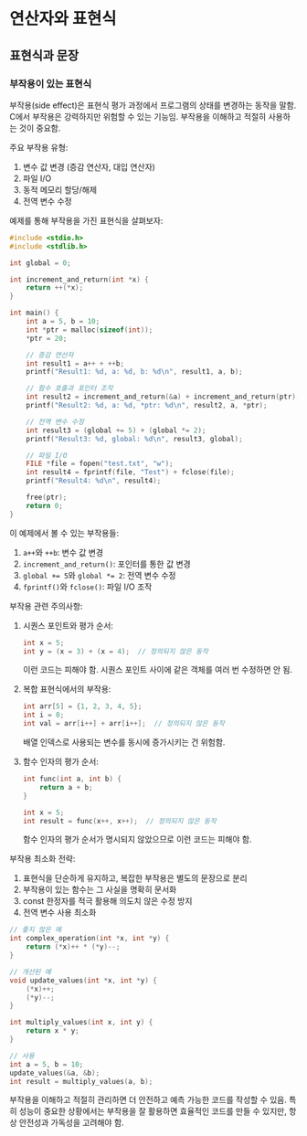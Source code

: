 # 연산자와 표현식

## 표현식과 문장

### 부작용이 있는 표현식

부작용(side effect)은 표현식 평가 과정에서 프로그램의 상태를 변경하는 동작을 말함. C에서 부작용은 강력하지만 위험할 수 있는 기능임. 부작용을 이해하고 적절히 사용하는 것이 중요함.

주요 부작용 유형:

1. 변수 값 변경 (증감 연산자, 대입 연산자)
2. 파일 I/O
3. 동적 메모리 할당/해제
4. 전역 변수 수정

예제를 통해 부작용을 가진 표현식을 살펴보자:

```c
#include <stdio.h>
#include <stdlib.h>

int global = 0;

int increment_and_return(int *x) {
    return ++(*x);
}

int main() {
    int a = 5, b = 10;
    int *ptr = malloc(sizeof(int));
    *ptr = 20;

    // 증감 연산자
    int result1 = a++ + ++b;
    printf("Result1: %d, a: %d, b: %d\n", result1, a, b);

    // 함수 호출과 포인터 조작
    int result2 = increment_and_return(&a) + increment_and_return(ptr);
    printf("Result2: %d, a: %d, *ptr: %d\n", result2, a, *ptr);

    // 전역 변수 수정
    int result3 = (global += 5) + (global *= 2);
    printf("Result3: %d, global: %d\n", result3, global);

    // 파일 I/O
    FILE *file = fopen("test.txt", "w");
    int result4 = fprintf(file, "Test") + fclose(file);
    printf("Result4: %d\n", result4);

    free(ptr);
    return 0;
}
```

이 예제에서 볼 수 있는 부작용들:

1. `a++`와 `++b`: 변수 값 변경
2. `increment_and_return()`: 포인터를 통한 값 변경
3. `global += 5`와 `global *= 2`: 전역 변수 수정
4. `fprintf()`와 `fclose()`: 파일 I/O 조작

부작용 관련 주의사항:

1. 시퀀스 포인트와 평가 순서:

   ```c
   int x = 5;
   int y = (x = 3) + (x = 4);  // 정의되지 않은 동작
   ```

   이런 코드는 피해야 함. 시퀀스 포인트 사이에 같은 객체를 여러 번 수정하면 안 됨.

2. 복합 표현식에서의 부작용:

   ```c
   int arr[5] = {1, 2, 3, 4, 5};
   int i = 0;
   int val = arr[i++] + arr[i++];  // 정의되지 않은 동작
   ```

   배열 인덱스로 사용되는 변수를 동시에 증가시키는 건 위험함.

3. 함수 인자의 평가 순서:

   ```c
   int func(int a, int b) {
       return a + b;
   }
   
   int x = 5;
   int result = func(x++, x++);  // 정의되지 않은 동작
   ```

   함수 인자의 평가 순서가 명시되지 않았으므로 이런 코드는 피해야 함.

부작용 최소화 전략:

1. 표현식을 단순하게 유지하고, 복잡한 부작용은 별도의 문장으로 분리
2. 부작용이 있는 함수는 그 사실을 명확히 문서화
3. const 한정자를 적극 활용해 의도치 않은 수정 방지
4. 전역 변수 사용 최소화

```c
// 좋지 않은 예
int complex_operation(int *x, int *y) {
    return (*x)++ * (*y)--;
}

// 개선된 예
void update_values(int *x, int *y) {
    (*x)++;
    (*y)--;
}

int multiply_values(int x, int y) {
    return x * y;
}

// 사용
int a = 5, b = 10;
update_values(&a, &b);
int result = multiply_values(a, b);
```

부작용을 이해하고 적절히 관리하면 더 안전하고 예측 가능한 코드를 작성할 수 있음. 특히 성능이 중요한 상황에서는 부작용을 잘 활용하면 효율적인 코드를 만들 수 있지만, 항상 안전성과 가독성을 고려해야 함.
